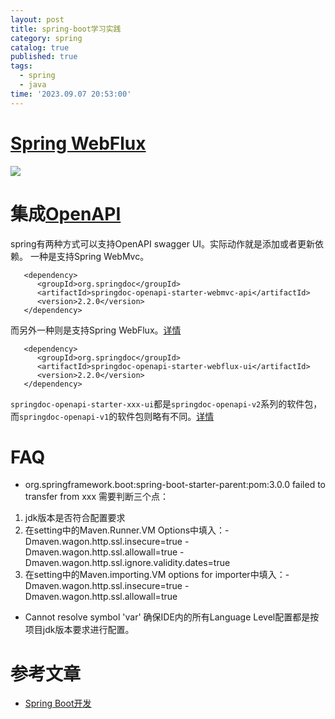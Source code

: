 ```yaml
---
layout: post
title: spring-boot学习实践
category: spring
catalog: true
published: true
tags:
  - spring
  - java
time: '2023.09.07 20:53:00'
---
```

# [Spring WebFlux](https://docs.spring.io/spring-framework/docs/5.0.0.M5/spring-framework-reference/html/web-reactive.html)
![](https://docs.spring.io/spring-framework/docs/5.0.0.M5/spring-framework-reference/html/images/webflux-overview.png)

# 集成[OpenAPI](https://www.openapis.org/)
spring有两种方式可以支持OpenAPI swagger UI。实际动作就是添加或者更新依赖。
一种是支持Spring WebMvc。
```maven
   <dependency>
      <groupId>org.springdoc</groupId>
      <artifactId>springdoc-openapi-starter-webmvc-api</artifactId>
      <version>2.2.0</version>
   </dependency>
```
而另外一种则是支持Spring WebFlux。[详情](https://springdoc.org/modules.html)
```maven
   <dependency>
      <groupId>org.springdoc</groupId>
      <artifactId>springdoc-openapi-starter-webflux-ui</artifactId>
      <version>2.2.0</version>
   </dependency>
```

`springdoc-openapi-starter-xxx-ui`都是`springdoc-openapi-v2`系列的软件包，而`springdoc-openapi-v1`的软件包则略有不同。[详情](https://springdoc.org/#migrating-from-springdoc-v1)

# FAQ
- org.springframework.boot:spring-boot-starter-parent:pom:3.0.0 failed to transfer from xxx
需要判断三个点：
1. jdk版本是否符合配置要求
2. 在setting中的Maven.Runner.VM Options中填入：-Dmaven.wagon.http.ssl.insecure=true -Dmaven.wagon.http.ssl.allowall=true -Dmaven.wagon.http.ssl.ignore.validity.dates=true
3. 在setting中的Maven.importing.VM options for importer中填入：-Dmaven.wagon.http.ssl.insecure=true -Dmaven.wagon.http.ssl.allowall=true

- Cannot resolve symbol 'var'
确保IDE内的所有Language Level配置都是按项目jdk版本要求进行配置。

# 参考文章
- [Spring Boot开发](https://www.liaoxuefeng.com/wiki/1252599548343744/1266265175882464)
